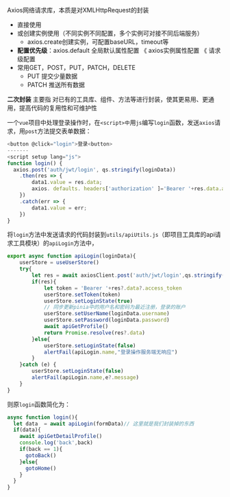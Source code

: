 Axios网络请求库，本质是对XMLHttpRequest的封装
- 直接使用 
- 或创建实例使用（不同实例不同配置，多个实例可对接不同后端服务）
	- axios.create创建实例，可配置baseURL，timeout等
- **配置优先级**：axios.default 全局默认属性配置 《 axios实例属性配置 《 请求级配置
- 常用GET，POST，PUT，PATCH，DELETE
	- PUT 提交少量数据
	- PATCH 推送所有数据

**二次封装** 主要指 对已有的工具库、组件、方法等进行封装，使其更易用、更通用，提高代码的复用性和可维护性

一个`vue`项目中处理登录操作时，在`<script>中`用`js`编写`login`函数，发送`axios`请求，用`post`方法提交表单数据：
```js
<button @click="login">登录<button>
-------
<script setup lang="js">
function login() {
  axios.post('auth/jwt/login', qs.stringify(loginData))
    .then(res => {
	    data1.value = res.data;
	    axios. defaults. headers['authorization' ]='Bearer '+res.data.access_token;
    })
    .catch(err => {
	    data1.value = err;
    })
}
```
将`login`方法中发送请求的代码封装到`utils/apiUtils.js`（即项目工具库的api请求工具模块）的`apiLogin`方法中，

```js
export async function apiLogin(loginData){
    userStore = useUserStore()
    try{
        let res = await axiosClient.post('auth/jwt/login',qs.stringify(loginData))
        if(res){
            let token = 'Bearer '+res?.data?.access_token
            userStore.setToken(token)
            userStore.setLoginState(true)
            // 同步更新pinia中的用户名和密码为最近注册，登录的账户
            userStore.setUserName(loginData.username)
            userStore.setPassword(loginData.password)
            await apiGetProfile()
            return Promise.resolve(res?.data)
        }else{
            userStore.setLoginState(false)
            alertFail(apiLogin.name,"登录操作服务端无响应")
        }      
    }catch (e) {
        userStore.setLoginState(false)
        alertFail(apiLogin.name,e?.message)
    }
}
```

则原`login`函数简化为：

```js
async function login(){
  let data  = await apiLogin(formData)// 这里就是我们封装掉的东西
  if(data){
    await apiGetDetailProfile()
    console.log('back',back)
    if(back == 1){
      gotoBack()
    }else{
      gotoHome()
    } 
  }
}
```



